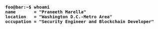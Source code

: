 <h3>

```console
foo@bar:~$ whoami
name       = "Praneeth Marella"
location   = "Washington D.C.-Metro Area"
occupation = "Security Engineer and Blockchain Developer"
```
</h3>
